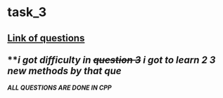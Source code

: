 # task_3
[Link of questions](https://github.com/shreyanshdeep/TechnoJam-CP-Task/tree/main/Easy)
<br></br>
***i got difficulty in ~~question 3~~ i got to learn 2 3 new methods by that que*
---
***ALL QUESTIONS ARE DONE IN CPP***






